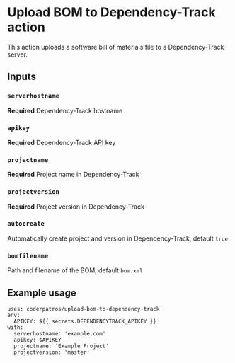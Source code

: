 # Upload BOM to Dependency-Track action

This action uploads a software bill of materials file to a Dependency-Track server.

## Inputs

### `serverhostname`

**Required** Dependency-Track hostname

### `apikey`

**Required** Dependency-Track API key

### `projectname`

**Required** Project name in Dependency-Track

### `projectversion`

**Required** Project version in Dependency-Track

### `autocreate`

Automatically create project and version in Dependency-Track, default `true`

### `bomfilename`

Path and filename of the BOM, default `bom.xml`

## Example usage

```
uses: coderpatros/upload-bom-to-dependency-track
env:
  APIKEY: ${{ secrets.DEPENDENCYTRACK_APIKEY }}
with:
  serverhostname: 'example.com'
  apikey: $APIKEY
  projectname: 'Example Project'
  projectversion: 'master'
```